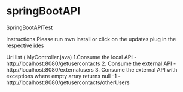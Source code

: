 # springBootAPI
SpringBootAPITest

Instructions
Please run mvn install or click on the updates plug in the respective ides

Url list ( MyController.java)
1.Consume the local API -  http://localhost:8080/getusercontacts 
2. Consume the external API -  http://localhost:8080/externalusers
3. Consume the external API with exceptions where empty array returns null -1 - http://localhost:8080/getusercontacts/otherUsers

